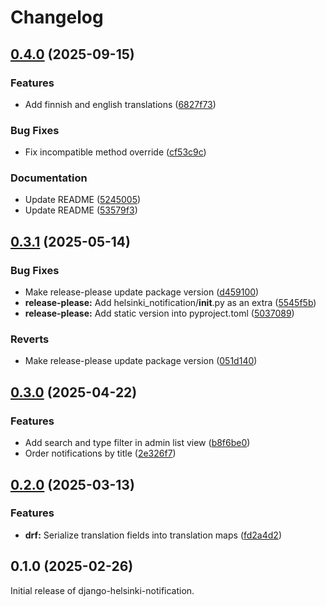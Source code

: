 # Changelog

## [0.4.0](https://github.com/City-of-Helsinki/django-helsinki-notification/compare/v0.3.1...v0.4.0) (2025-09-15)


### Features

* Add finnish and english translations ([6827f73](https://github.com/City-of-Helsinki/django-helsinki-notification/commit/6827f732eb606adf0c4beb5b2b49579f08793473))


### Bug Fixes

* Fix incompatible method override ([cf53c9c](https://github.com/City-of-Helsinki/django-helsinki-notification/commit/cf53c9cbc119fce22a119e4cb34de75d944c4e7d))


### Documentation

* Update README ([5245005](https://github.com/City-of-Helsinki/django-helsinki-notification/commit/52450055178dcfc1b9e66bfbe3a93a51144baf96))
* Update README ([53579f3](https://github.com/City-of-Helsinki/django-helsinki-notification/commit/53579f37fba67591dc6fda08a5f4526550fba875))

## [0.3.1](https://github.com/City-of-Helsinki/django-helsinki-notification/compare/v0.3.0...v0.3.1) (2025-05-14)


### Bug Fixes

* Make release-please update package version ([d459100](https://github.com/City-of-Helsinki/django-helsinki-notification/commit/d459100bba246331c6961eed867b4b192467bbfb))
* **release-please:** Add helsinki_notification/__init__.py as an extra ([5545f5b](https://github.com/City-of-Helsinki/django-helsinki-notification/commit/5545f5b3509af759a251e79f118db1d5dd493b66))
* **release-please:** Add static version into pyproject.toml ([5037089](https://github.com/City-of-Helsinki/django-helsinki-notification/commit/50370890728105556b129e027940a31d6768a945))


### Reverts

* Make release-please update package version ([051d140](https://github.com/City-of-Helsinki/django-helsinki-notification/commit/051d14094edc47cb411d34255ef9f1387a66e17e))

## [0.3.0](https://github.com/City-of-Helsinki/django-helsinki-notification/compare/v0.2.0...v0.3.0) (2025-04-22)


### Features

* Add search and type filter in admin list view ([b8f6be0](https://github.com/City-of-Helsinki/django-helsinki-notification/commit/b8f6be085638cefc9c82f299c62520909dcd83ca))
* Order notifications by title ([2e326f7](https://github.com/City-of-Helsinki/django-helsinki-notification/commit/2e326f7122967d056c5c148159d361713c30256d))

## [0.2.0](https://github.com/City-of-Helsinki/django-helsinki-notification/compare/django-helsinki-notification-v0.1.0...django-helsinki-notification-v0.2.0) (2025-03-13)


### Features

* **drf:** Serialize translation fields into translation maps ([fd2a4d2](https://github.com/City-of-Helsinki/django-helsinki-notification/commit/fd2a4d22881df00c517873ba20a679f07c16cbfa))

## 0.1.0 (2025-02-26)

Initial release of django-helsinki-notification.
